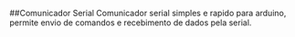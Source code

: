 ##Comunicador Serial
Comunicador serial simples e rapido para arduino, permite envio de comandos e recebimento de dados pela serial.
